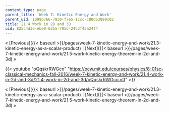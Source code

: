 ```yaml
---
content_type: page
parent_title: 'Week 7: Kinetic Energy and Work'
parent_uid: 1099b766-7930-f7e5-1ccc-c80d63899c02
title: 21.4 Work in 2D and 3D
uid: 825c4d36-ebe0-62b5-705d-24b3f43a24f4
---
```


« [Previous]({{< baseurl >}}/pages/week-7-kinetic-energy-and-work/21.3-kinetic-energy-as-a-scalar-product) | [Next]({{< baseurl >}}/pages/week-7-kinetic-energy-and-work/21.5-work-kinetic-energy-theorem-in-2d-and-3d) »

{{< youtube "oQqskrRWGco" "https://ocw.mit.edu/courses/physics/8-01sc-classical-mechanics-fall-2016/week-7-kinetic-energy-and-work/21.4-work-in-2d-and-3d/21.4-work-in-2d-and-3d/oQqskrRWGco.vtt" >}}

« [Previous]({{< baseurl >}}/pages/week-7-kinetic-energy-and-work/21.3-kinetic-energy-as-a-scalar-product) | [Next]({{< baseurl >}}/pages/week-7-kinetic-energy-and-work/21.5-work-kinetic-energy-theorem-in-2d-and-3d) »